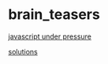 # brain_teasers

[javascript under pressure](http://games.usvsth3m.com/javascript-under-pressure/)

[solutions](https://gist.github.com/speedyGonzales/5a2f09c321cb5c0b5232#file-gistfile1-js)

